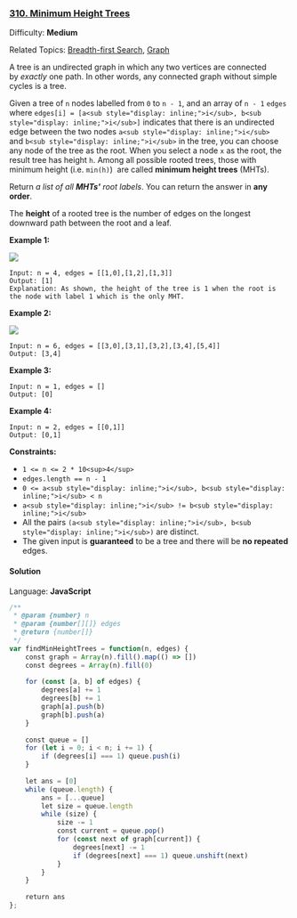 ### [310\. Minimum Height Trees](https://leetcode.com/problems/minimum-height-trees/)

Difficulty: **Medium**  

Related Topics: [Breadth-first Search](https://leetcode.com/tag/breadth-first-search/), [Graph](https://leetcode.com/tag/graph/)


A tree is an undirected graph in which any two vertices are connected by _exactly_ one path. In other words, any connected graph without simple cycles is a tree.

Given a tree of `n` nodes labelled from `0` to `n - 1`, and an array of `n - 1` `edges` where `edges[i] = [a<sub style="display: inline;">i</sub>, b<sub style="display: inline;">i</sub>]` indicates that there is an undirected edge between the two nodes `a<sub style="display: inline;">i</sub>` and `b<sub style="display: inline;">i</sub>` in the tree, you can choose any node of the tree as the root. When you select a node `x` as the root, the result tree has height `h`. Among all possible rooted trees, those with minimum height (i.e. `min(h)`)  are called **minimum height trees** (MHTs).

Return _a list of all **MHTs'** root labels_. You can return the answer in **any order**.

The **height** of a rooted tree is the number of edges on the longest downward path between the root and a leaf.

**Example 1:**

![](https://assets.leetcode.com/uploads/2020/09/01/e1.jpg)

```
Input: n = 4, edges = [[1,0],[1,2],[1,3]]
Output: [1]
Explanation: As shown, the height of the tree is 1 when the root is the node with label 1 which is the only MHT.
```

**Example 2:**

![](https://assets.leetcode.com/uploads/2020/09/01/e2.jpg)

```
Input: n = 6, edges = [[3,0],[3,1],[3,2],[3,4],[5,4]]
Output: [3,4]
```

**Example 3:**

```
Input: n = 1, edges = []
Output: [0]
```

**Example 4:**

```
Input: n = 2, edges = [[0,1]]
Output: [0,1]
```

**Constraints:**

*   `1 <= n <= 2 * 10<sup>4</sup>`
*   `edges.length == n - 1`
*   `0 <= a<sub style="display: inline;">i</sub>, b<sub style="display: inline;">i</sub> < n`
*   `a<sub style="display: inline;">i</sub> != b<sub style="display: inline;">i</sub>`
*   All the pairs `(a<sub style="display: inline;">i</sub>, b<sub style="display: inline;">i</sub>)` are distinct.
*   The given input is **guaranteed** to be a tree and there will be **no repeated** edges.


#### Solution

Language: **JavaScript**

```javascript
/**
 * @param {number} n
 * @param {number[][]} edges
 * @return {number[]}
 */
var findMinHeightTrees = function(n, edges) {
    const graph = Array(n).fill().map(() => [])
    const degrees = Array(n).fill(0)
    
    for (const [a, b] of edges) {
        degrees[a] += 1
        degrees[b] += 1
        graph[a].push(b)
        graph[b].push(a)
    }
    
    const queue = []
    for (let i = 0; i < n; i += 1) {
        if (degrees[i] === 1) queue.push(i)
    }
    
    let ans = [0]
    while (queue.length) {
        ans = [...queue]
        let size = queue.length
        while (size) {
            size -= 1
            const current = queue.pop()
            for (const next of graph[current]) {
                degrees[next] -= 1
                if (degrees[next] === 1) queue.unshift(next)
            }
        }
    }
    
    return ans
};
```